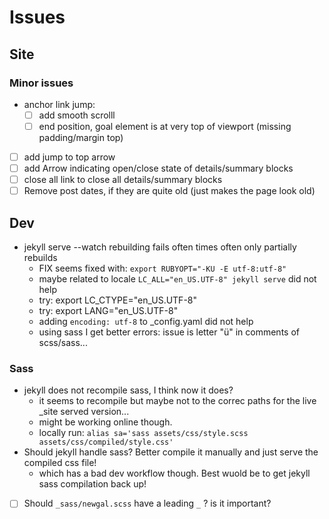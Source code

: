 # Issues


## Site




### Minor issues

- anchor link jump:
  - [ ] add smooth scrolll
  - [ ] end position, goal element is at very top of viewport (missing padding/margin top)
- [ ] add jump to top arrow
- [ ] add Arrow indicating open/close state of details/summary blocks
- [ ] close all link to close all details/summary blocks
- [ ] Remove post dates, if they are quite old (just makes the page look old)

## Dev

- jekyll serve --watch rebuilding fails often times often only partially rebuilds
  - FIX seems fixed with: `export RUBYOPT="-KU -E utf-8:utf-8"`
  - maybe related to locale `LC_ALL="en_US.UTF-8" jekyll serve` did not help 
  - try: export LC_CTYPE="en_US.UTF-8"
  - try: export LANG="en_US.UTF-8"
  - adding `encoding: utf-8` to _config.yaml did not help
  - using sass I get better errors: issue is letter "ü" in comments of scss/sass...

### Sass
- jekyll does not recompile sass, I think now it does?
  - it seems to recompile but maybe not to the correc paths for the live _site served version...
  - might be working online though.
  - locally run: `alias sa='sass assets/css/style.scss assets/css/compiled/style.css'`
- Should jekyll handle sass? Better compile it manually and just serve the compiled css file!
  - which has a bad dev workflow though. Best wuold be to get jekyll sass compilation back up!
- [ ] Should `_sass/newgal.scss` have a leading `_` ? is it important?
